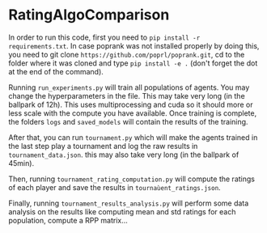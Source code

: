 # RatingAlgoComparison

In order to run this code, first you need to `pip install -r requirements.txt`. In case poprank was not installed properly by doing this, you need to git clone `https://github.com/poprl/poprank.git`, cd to the folder where it was cloned and type `pip install -e .` (don't forget the dot at the end of the command). 

Running `run_experiments.py` will train all populations of agents. You may change the hyperparameters in the file. This may take very long (in the ballpark of 12h). This uses multiprocessing and cuda so it should more or less scale with the compute you have available. Once training is complete, the folders `logs` and `saved_models` will contain the results of the training.

After that, you can run `tournament.py` which will make the agents trained in the last step play a tournament and log the raw results in `tournament_data.json`. this may also take very long (in the ballpark of 45min).

Then, running `tournament_rating_computation.py` will compute the ratings of each player and save the results in `tournaùent_ratings.json`.

Finally, running `tournament_results_analysis.py` will perform some data analysis on the results like computing mean and std ratings for each population, compute a RPP matrix...
